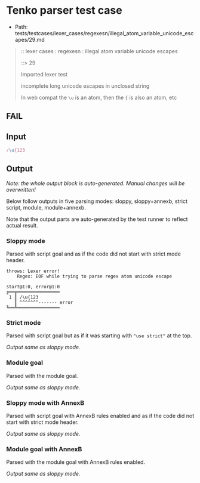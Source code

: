 # Tenko parser test case

- Path: tests/testcases/lexer_cases/regexesn/illegal_atom_variable_unicode_escapes/29.md

> :: lexer cases : regexesn : illegal atom variable unicode escapes
>
> ::> 29
>
> Imported lexer test
>
> incomplete long unicode escapes in unclosed string
>
> In web compat the `\u` is an atom, then the `{` is also an atom, etc

## FAIL

## Input

`````js
/\u{123
`````

## Output

_Note: the whole output block is auto-generated. Manual changes will be overwritten!_

Below follow outputs in five parsing modes: sloppy, sloppy+annexb, strict script, module, module+annexb.

Note that the output parts are auto-generated by the test runner to reflect actual result.

### Sloppy mode

Parsed with script goal and as if the code did not start with strict mode header.

`````
throws: Lexer error!
    Regex: EOF while trying to parse regex atom unicode escape

start@1:0, error@1:0
╔══╦════════════════
 1 ║ /\u{123
   ║ ^^^^^^^------- error
╚══╩════════════════

`````

### Strict mode

Parsed with script goal but as if it was starting with `"use strict"` at the top.

_Output same as sloppy mode._

### Module goal

Parsed with the module goal.

_Output same as sloppy mode._

### Sloppy mode with AnnexB

Parsed with script goal with AnnexB rules enabled and as if the code did not start with strict mode header.

_Output same as sloppy mode._

### Module goal with AnnexB

Parsed with the module goal with AnnexB rules enabled.

_Output same as sloppy mode._
